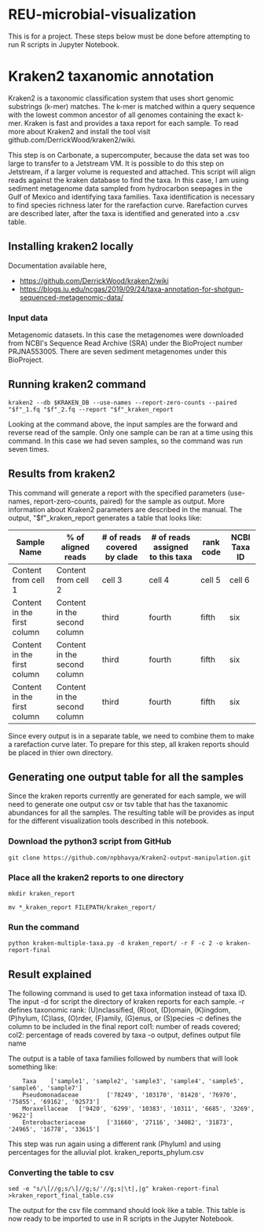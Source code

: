 # REU-microbial-visualization
This is for a project. These steps below must be done before attempting to run R scripts in Jupyter Notebook. 
<br>
# Kraken2 taxanomic annotation 

Kraken2 is a taxonomic classification system that uses short genomic substrings (k-mer) matches. The k-mer is matched within a query sequence with the lowest common ancestor of all genomes containing the exact k-mer. Kraken is fast and provides a taxa report for each sample. To read more about Kraken2 and install the tool visit github.com/DerrickWood/kraken2/wiki. 

This step is on Carbonate, a supercomputer, because the data set was too large to transfer to a Jetstream VM. It is possible to do this step on Jetstream, if a larger volume is requested and attached. This script will align reads against the kraken database to find the taxa. In this case, I am using sediment metagenome data sampled from hydrocarbon seepages in the Gulf of Mexico and identifying taxa families. Taxa identification is necessary to find species richness later for the rarefaction curve. Rarefaction curves are described later, after the taxa is identified and generated into a .csv table. 

## Installing kraken2 locally

Documentation available here, 
- https://github.com/DerrickWood/kraken2/wiki
- https://blogs.iu.edu/ncgas/2019/09/24/taxa-annotation-for-shotgun-sequenced-metagenomic-data/

### Input data

Metagenomic datasets. In this case the metagenomes were downloaded from NCBI's Sequence Read Archive (SRA) under the BioProject number PRJNA553005. There are seven sediment metagenomes under this BioProject.

## Running kraken2 command 

`kraken2 --db $KRAKEN_DB --use-names --report-zero-counts --paired "$f"_1.fq "$f"_2.fq --report "$f"_kraken_report`

Looking at the command above, the input samples are the forward and reverse read of the sample. Only one sample can be ran at a time using this command. In this case we had seven samples, so the command was run seven times. 

## Results from kraken2

This command will generate a report with the specified parameters (use-names, report-zero-counts, paired) for the sample as output. More information about Kraken2 parameters are described in the manual. The output, "$f"_kraken_report generates a table that looks like:

Sample Name | % of aligned reads | # of reads covered by clade | # of reads assigned to this taxa | rank code | NCBI Taxa ID
------------ | ------------- | ------------ | ------------- | ------------- | ------------- 
Content from cell 1 | Content from cell 2 | cell 3 | cell 4 | cell 5 | cell 6 
Content in the first column | Content in the second column | third | fourth | fifth | six 
Content in the first column | Content in the second column | third | fourth | fifth | six 
Content in the first column | Content in the second column | third | fourth | fifth | six 

Since every output is in a separate table, we need to combine them to make a rarefaction curve later. To prepare for this step, all kraken reports should be placed in thier own directory.

## Generating one output table for all the samples
Since the kraken reports currently are generated for each sample, we will need to generate one output csv or tsv table that has the taxanomic abundances for all the samples. The resulting table will be provides as input for the different visualization tools described in this notebook. 

### Download the python3 script from GitHub

`git clone https://github.com/npbhavya/Kraken2-output-manipulation.git`

### Place all the kraken2 reports to one directory

`mkdir kraken_report` 

`mv *_kraken_report FILEPATH/kraken_report/`

### Run the command

`python kraken-multiple-taxa.py -d kraken_report/ -r F -c 2 -o kraken-report-final`

## Result explained
The following command is used to get taxa information instead of taxa ID. The input -d for script the directory of kraken reports for each sample. 
-r defines taxonomic rank: (U)nclassified, (R)oot, (D)omain, (K)ingdom, (P)hylum, (C)lass, (O)rder, (F)amily, (G)enus, or (S)pecies
-c defines the column to be included in the final report col1: number of reads covered; col2: percentage of reads covered by taxa
-o output, defines output file name

The output is a table of taxa families followed by numbers that will look something like:

        Taxa    ['sample1', 'sample2', 'sample3', 'sample4', 'sample5', 'sample6', 'sample7']
        Pseudomonadaceae        ['78249', '103170', '81428', '76970', '75855', '69162', '92573']
        Moraxellaceae   ['9420', '6299', '10383', '10311', '6685', '3269', '9622']
        Enterobacteriaceae      ['31660', '27116', '34082', '31873', '24965', '16778', '33615']

This step was run again using a different rank (Phylum) and using percentages for the alluvial plot. kraken_reports_phylum.csv

### Converting the table to csv

`sed -e "s/\[//g;s/\]//g;s/'//g;s|\t|,|g" kraken-report-final >kraken_report_final_table.csv`

The output for the csv file command should look like a table. This table is now ready to be imported to use in R scripts in the Jupyter Notebook.
